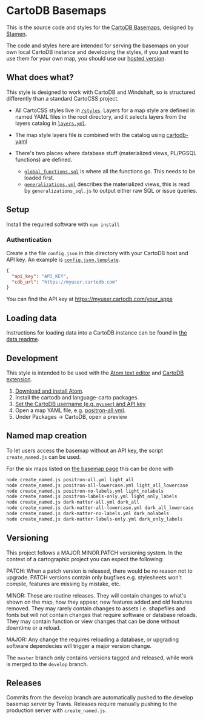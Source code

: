 # CartoDB Basemaps

This is the source code and styles for the [CartoDB Basemaps](http://cartodb.com/basemaps), designed by [Stamen](http://stamen.com).

The code and styles here are intended for serving the basemaps on your own local CartoDB instance and developing the styles, if you just want to use them for your own map, you should use our [hosted version](http://cartodb.com/basemaps).

## What does what?

This style is designed to work with CartoDB and Windshaft, so is structured differently than a standard CartoCSS project.

* All CartoCSS styles live in [`/styles`](styles/). Layers for a map style are defined in named YAML files in the root directory, and it selects layers from the layers catalog in [`layers.yml`](layers.yml).

* The map style layers file is combined with the catalog using [cartodb-yaml](https://github.com/stamen/cartodb-yaml)

* There's two places where database stuff (materialized views, PL/PGSQL functions) are defined.
	* [`global_functions.sql`](data/global_functions.sql) is where all the functions go. This needs to be loaded first.
	* [`generalizations.yml`](data/generalizations.yml) describes the materialized views, this is read by `generalizations_sql.js` to output either raw SQL or issue queries.


## Setup

Install the required software with `npm install`

### Authentication

Create a the file `config.json` in this directory with your CartoDB host and API key. An example is [`config.json.template`](config.json.template).

```json
{
  "api_key": "API_KEY",
  "cdb_url": "https://myuser.cartodb.com"
}
```

You can find the API key at https://myuser.cartodb.com/your_apps

## Loading data

Instructions for loading data into a CartoDB instance can be found in [the data readme](data/README.md).

## Development

This style is intended to be used with the [Atom text editor](*https://atom.io/) and [CartoDB extension](https://github.com/stamen/atom-cartodb).

1. [Download and install Atom](https://atom.io/).
2. Install the cartodb and language-carto packages.
3. [Set the CartoDB username (e.g. `myuser`) and API key](https://github.com/stamen/atom-cartodb#configuration)
4. Open a map YAML file, e.g. [positron-all.yml](positron-all.yml).
5. Under Packages -> CartoDB, open a preview

## Named map creation

To let users access the basemap without an API key, the script `create_named.js` can be used.

For the six maps listed on [the basemap page](https://cartodb.com/basemaps) this can be done with

```sh
node create_named.js positron-all.yml light_all
node create_named.js positron-all-lowercase.yml light_all_lowercase
node create_named.js positron-no-labels.yml light_nolabels
node create_named.js positron-labels-only.yml light_only_labels
node create_named.js dark-matter-all.yml dark_all
node create_named.js dark-matter-all-lowercase.yml dark_all_lowercase
node create_named.js dark-matter-no-labels.yml dark_nolabels
node create_named.js dark-matter-labels-only.yml dark_only_labels
```

## Versioning

This project follows a MAJOR.MINOR.PATCH versioning system. In the context of a cartographic project you can expect the following:

PATCH: When a patch version is released, there would be no reason not to upgrade. PATCH versions contain only bugfixes e.g. stylesheets won't compile, features are missing by mistake, etc.

MINOR: These are routine releases. They will contain changes to what's shown on the map, how they appear, new features added and old features removed. They may rarely contain changes to assets i.e. shapefiles and fonts but will not contain changes that require software or database reloads. They may contain function or view changes that can be done without downtime or a reload.

MAJOR: Any change the requires reloading a database, or upgrading software dependecies will trigger a major version change.

The `master` branch only contains versions tagged and released, while work is merged to the `develop` branch.

## Releases

Commits from the develop branch are automatically pushed to the develop basemap server by Travis. Releases require manually pushing to the production server with `create_named.js`.
